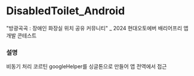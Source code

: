 # DisabledToilet_Android
"방광곡곡 :  장애인 화장실 위치 공유 커뮤니티" _ 2024 현대오토에버 배리어프리 앱 개발 콘테스트 

### 설명
비동기 처리 코르틴
googleHelper를 싱글톤으로 만들어 앱 전역에서 접근

